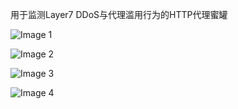 用于监测Layer7 DDoS与代理滥用行为的HTTP代理蜜罐

![Image 1](https://www.freeimg.cn/i/2024/01/01/6591cb8a6d48c.jpg)

![Image 2](https://www.freeimg.cn/i/2024/01/01/6591cb749773b.jpg)

![Image 3](https://www.freeimg.cn/i/2024/01/01/6591cb74e7122.jpg)


![Image 4](https://www.freeimg.cn/i/2024/01/01/6591cb8a43f8a.jpg)
